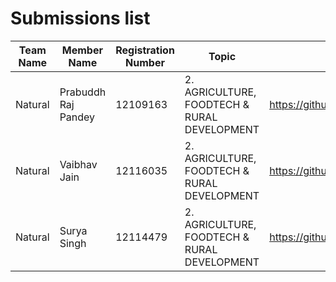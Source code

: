# Submissions list

| Team Name | Member Name         | Registration Number | Topic                                        | Github Link                         |
|-----------|---------------------|---------------------|----------------------------------------------|-------------------------------------|
| Natural   | Prabuddh Raj Pandey | 12109163            | 2. AGRICULTURE, FOODTECH & RURAL DEVELOPMENT | https://github.com/0x0is1/arihantai |
| Natural   | Vaibhav Jain        | 12116035            | 2. AGRICULTURE, FOODTECH & RURAL DEVELOPMENT | https://github.com/0x0is1/arihantai |
| Natural   | Surya Singh         | 12114479            | 2. AGRICULTURE, FOODTECH & RURAL DEVELOPMENT | https://github.com/0x0is1/arihantai |

<!-- Follow the same format to add your name-->

